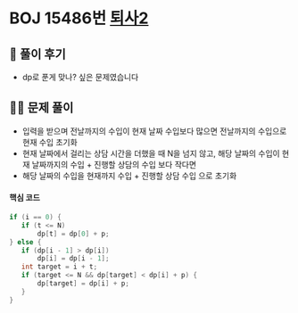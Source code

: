 # BOJ 15486번 [퇴사2](https://www.acmicpc.net/problem/15486)

## 🌈 풀이 후기
- dp로 푼게 맞나? 싶은 문제였습니다

## 👩‍🏫 문제 풀이
- 입력을 받으며 전날까지의 수입이 현재 날짜 수입보다 많으면 전날까지의 수입으로 현재 수입 초기화
- 현재 날짜에서 걸리는 상담 시간을 더했을 때 N을 넘지 않고, 해당 날짜의 수입이 현재 날짜까지의 수입 + 진행할 상담의 수입 보다 작다면
- 해당 날짜의 수입을 현재까지 수입 + 진행할 상담 수입 으로 초기화

 #### 핵심 코드
 ```java
if (i == 0) {
    if (t <= N)
        dp[t] = dp[0] + p;
} else {
    if (dp[i - 1] > dp[i])
        dp[i] = dp[i - 1];
    int target = i + t;
    if (target <= N && dp[target] < dp[i] + p) {
        dp[target] = dp[i] + p;
    }
}
```
